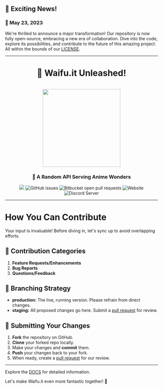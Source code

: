 ## 🚀 Exciting News!

### 📅 May 23, 2023

We're thrilled to announce a major transformation! Our repository is now fully open-source, embracing a new era of collaboration. Dive into the code, explore its possibilities, and contribute to the future of this amazing project. All within the bounds of our [LICENSE](LICENCE.md).

---

<div align="center">

<h1 align="center">🎉 Waifu.it Unleashed!</h1>
    <br />
        <img align="center" width="256" height="256" src="https://avatars.githubusercontent.com/u/79479798?s=200&v=4" />
    <br />
</div>

<div align="center">
    <h3>🌟 <b>A Random API Serving Anime Wonders</b>
</h3>
    <div align="center">
        <img src="https://img.shields.io/github/contributors/WaifuAPI/Waifu.it?color=%236CB4EE" />
        <img alt="GitHub issues" src="https://img.shields.io/github/issues/WaifuAPI/Waifu.it?color=%236CB4EE">
        <img alt="Bitbucket open pull requests" src="https://img.shields.io/github/issues-pr/WaifuAPI/Waifu.it?color=%236CB4EE">
        <img alt="Website" src="https://img.shields.io/website?url=https%3A%2F%2Fwaifu.it">
        <img alt="Discord Server" src="https://img.shields.io/discord/479300008118714388?color=%236CB4EE">
    </div>
</div>

<hr />

# How You Can Contribute

Your input is invaluable! Before diving in, let's sync up to avoid overlapping efforts.

## 🌈 Contribution Categories

1. **Feature Requests/Enhancements**
2. **Bug Reports**
3. **Questions/Feedback**

## 🌿 Branching Strategy

- **production:** The live, running version. Please refrain from direct changes.
- **staging:** All proposed changes go here. Submit a [pull request](https://help.github.com/en/articles/about-pull-requests) for review.

## 🚀 Submitting Your Changes

1. **Fork** the repository on GitHub.
2. **Clone** your forked repo locally.
3. Make your changes and **commit** them.
4. **Push** your changes back to your fork.
5. When ready, create a [pull request](https://help.github.com/en/articles/about-pull-requests) for our review.

---

Explore the [DOCS](DOCS.md) for detailed information.

Let's make Waifu.it even more fantastic together! 🌟

